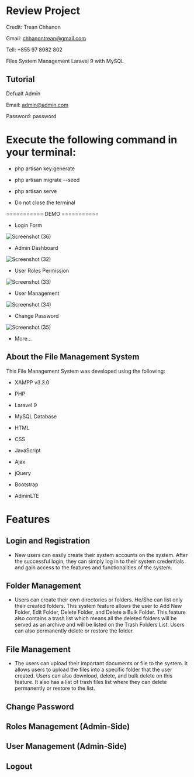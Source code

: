 # Review Project

Credit: Trean Chhanon

Gmail: chhanontrean@gmail.com

Tell: +855 97 8982 802

Files System Management Laravel 9 with MySQL 

## Tutorial

Defualt Admin

Email: admin@admin.com

Password: password

 # Execute the following command in your terminal:

+ php artisan key:generate

+ php artisan migrate --seed

+ php artisan serve

+ Do not close the terminal

=========== DEMO ===========

+ Login Form

![Screenshot (36)](https://user-images.githubusercontent.com/123797735/215680402-8b0562cf-5ab8-48fb-a7e3-8938ac522f2f.png)

+ Admin Dashboard

![Screenshot (32)](https://user-images.githubusercontent.com/123797735/215680485-355abdd6-49a8-4afe-8af0-5d4b15bbd6d5.png)

+ User Roles Permission

![Screenshot (33)](https://user-images.githubusercontent.com/123797735/215680521-10e9a7de-1b2f-4c8d-91c3-8e541d51edc1.png)

+ User Management

![Screenshot (34)](https://user-images.githubusercontent.com/123797735/215680553-9d2dee3c-3bfd-47fb-9bc0-f51cba9e4a26.png)

+ Change Password

![Screenshot (35)](https://user-images.githubusercontent.com/123797735/215680584-8f8c8b88-bd88-46b2-aef3-1b0e2891b777.png)

+ More...

## About the File Management System

This File Management System was developed using the following:


+ XAMPP v3.3.0

+ PHP

+ Laravel 9

+ MySQL Database

+ HTML

+ CSS

+ JavaScript

+ Ajax

+ jQuery

+ Bootstrap

+ AdminLTE



# Features
## Login and Registration

+ New users can easily create their system accounts on the system. After the successful login, they can simply log in to their system credentials and gain access to the features and functionalities of the system.

## Folder Management
+ Users can create their own directories or folders. He/She can list only their created folders. This system feature allows the user to Add New Folder, Edit Folder, Delete Folder, and Delete a Bulk Folder. This feature also contains a trash list which means all the deleted folders will be served as an archive and will be listed on the Trash Folders List. Users can also permanently delete or restore the folder.
## File Management
+ The users can upload their important documents or file to the system. It allows users to upload the files into a specific folder that the user created. Users can also download, delete, and bulk delete on this feature. It also has a list of trash files list where they can delete permanently or restore to the list.

## Change Password

## Roles Management (Admin-Side)

## User Management (Admin-Side)

## Logout
